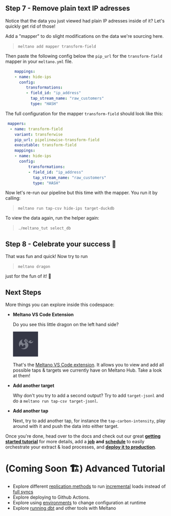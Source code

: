 


## Step 7 - Remove plain text IP adresses

Notice that the data you just viewed had plain IP adresses inside of it? Let's quickly get rid of those!

Add a "mapper" to do slight modifications on the data we're sourcing here.

> `meltano add mapper transform-field`

 Then paste the following config below the `pip_url` for the `transform-field` mapper in your `meltano.yml` file.

```yaml
    mappings:
    - name: hide-ips
      config:
         transformations:
         - field_id: "ip_address"
           tap_stream_name: "raw_customers"
           type: "HASH"
```

The full configuration for the mapper `transform-field` should look like this:

 ```yaml
  mappers:
   - name: transform-field
     variant: transferwise
     pip_url: pipelinewise-transform-field
     executable: transform-field
     mappings:
     - name: hide-ips
       config:
           transformations:
           - field_id: "ip_address"
             tap_stream_name: "raw_customers"
             type: "HASH"
 ```

Now let's re-run our pipeline but this time with the mapper. You run it by calling:

> `meltano run tap-csv hide-ips target-duckdb`

To view the data again, run the helper again: 

> `./meltano_tut select_db`

## Step 8 - Celebrate your success 🎉

That was fun and quick! Now try to run 

> `meltano dragon` 

just for the fun of it! 🐉

## Next Steps

More things you can explore inside this codespace: 

  * **Meltano VS Code Extension**

    Do you see this little dragon on the left hand side? 
    
    ![Dragon](/meltano-ext.png)

    That's the [Meltano VS Code extension](https://marketplace.visualstudio.com/items?itemName=z3z1ma.meltano-power-user). It allows you to view and add all possible taps & targets we currently have on Meltano Hub. Take a look at them!

  * **Add another target**

    Why don't you try to add a second output? Try to add `target-jsonl` and do a `meltano run tap-csv target-jsonl`.

  * **Add another tap**

    Next, try to add another tap, for instance the `tap-carbon-intensity`, play around with it and push the data into either target.

Once you're done, head over to the docs and check out our great [**getting started tutorial**](https://docs.meltano.com/) for more details, add a [**job**](https://docs.meltano.com/reference/command-line-interface#job) **and** [**schedule**](https://docs.meltano.com/reference/command-line-interface#schedule) to easily orchestrate your extract & load processes, and [**deploy it to production**](https://docs.meltano.com/guide/production).

# (Coming Soon 🏗️) Advanced Tutorial #

- Explore different [replication methods](https://docs.meltano.com/guide/integration#replication-methods) to run [incremental](https://docs.meltano.com/guide/integration#incremental-replication-state) loads instead of [full syncs](https://docs.meltano.com/guide/integration#full-table-replication)
- Explore deploying to Github Actions.
- Explore using [environments](https://docs.meltano.com/concepts/environments) to change configuration at runtime
- Explore [running dbt](https://docs.meltano.com/guide/transformation) and other tools with Meltano
